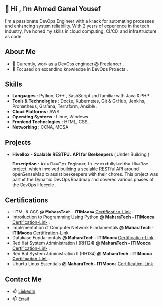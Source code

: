 
## 👋 Hi , I’m Ahmed Gamal Yousef  
I'm a passionate DevOps Engineer with a knack for automating processes and enhancing system reliability. With 2 years of experience in the tech industry, I've honed my skills in cloud computing, CI/CD, and infrastructure as code .

## About Me
- 🔭 Currently, work as a DevOps engineer **@** Freelancer .
- 🌱 Focused on expanding knowledge in DevOps Projects .

## Skills

- **Languages** : Python, C++ , BashScript and familiar with Java & PHP .
- **Tools & Technologies** : Docke, Kubernetes, Git & GitHub, Jenkins, Prometheus, Grafana, Terraform, Ansible .
- **Cloud Platforms** : AWS .
- **Operating Systems** : Linux, Windows .
- **Frontend Technologies** : HTML, CSS .
- **Networking** : CCNA, MCSA .

## Projects

- **HiveBox - Scalable RESTFUL API for Beekeepers** ( Under Building )
  
    **Description :** As a DevOps Engineer, I successfully led the HiveBox project, which involved building a scalable RESTful API around openSenseMap to assist beekeepers with their chores. This project was part of the Dynamic DevOps Roadmap and covered various phases of the DevOps lifecycle . 

## Certifications 

- HTML & CSS **@ MaharaTech - ITIMooca** [Certification-Link](https://maharatech.gov.eg/mod/customcert/view.php?id=1404&downloadown=1) .
- Introduction to Programming Using Python **@ MaharaTech - ITIMooca** [Certification-Link](https://maharatech.gov.eg/mod/customcert/view.php?id=1737&downloadown=1) .
- Implementation of Computer Network Fundamentals **@ MaharaTech - ITIMooca** [Certification-Link](https://maharatech.gov.eg/mod/customcert/view.php?id=13360&downloadown=1) .
- Database Fundamentals **@ MaharaTech - ITIMooca** [Certification-Link](https://maharatech.gov.eg/mod/customcert/view.php?id=7655&downloadown=1) .
- Red Hat System Administration I (RH124) **@ MaharaTech - ITIMooca** [Certification-Link](https://maharatech.gov.eg/mod/customcert/view.php?id=13324&downloadown=1) .
- Red Hat System Administration II (RH134) **@ MaharaTech - ITIMooca** [Certification-Link](https://maharatech.gov.eg/mod/customcert/view.php?id=14758&downloadown=1) .
- Ubuntu Linux Essentials **@ MaharaTech - ITIMooca** [Certification-Link](https://maharatech.gov.eg/mod/customcert/view.php?id=14361&downloadown=1) .


   
## Contact Me

- 📫 [LinkedIn](https://www.linkedin.com/in/ahmedgamalyousef/)
- 📫 [Email](mailto:jemy171293@gmail.com.com)

